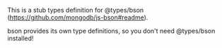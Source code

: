This is a stub types definition for @types/bson (https://github.com/mongodb/js-bson#readme).

bson provides its own type definitions, so you don't need @types/bson installed!